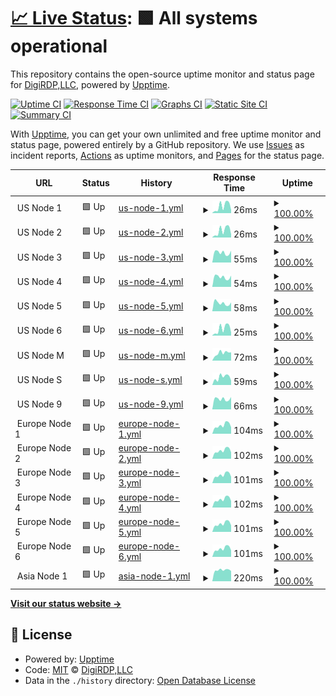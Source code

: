 # [📈 Live Status](https://status.digirdp.com): <!--live status--> **🟩 All systems operational**

This repository contains the open-source uptime monitor and status page for [DigiRDP,LLC](https://digirdp.com), powered by [Upptime](https://github.com/upptime/upptime).

[![Uptime CI](https://github.com/digirdpllc/upptime/workflows/Uptime%20CI/badge.svg)](https://github.com/digirdpllc/upptime/actions?query=workflow%3A%22Uptime+CI%22)
[![Response Time CI](https://github.com/digirdpllc/upptime/workflows/Response%20Time%20CI/badge.svg)](https://github.com/digirdpllc/upptime/actions?query=workflow%3A%22Response+Time+CI%22)
[![Graphs CI](https://github.com/digirdpllc/upptime/workflows/Graphs%20CI/badge.svg)](https://github.com/digirdpllc/upptime/actions?query=workflow%3A%22Graphs+CI%22)
[![Static Site CI](https://github.com/digirdpllc/upptime/workflows/Static%20Site%20CI/badge.svg)](https://github.com/digirdpllc/upptime/actions?query=workflow%3A%22Static+Site+CI%22)
[![Summary CI](https://github.com/digirdpllc/upptime/workflows/Summary%20CI/badge.svg)](https://github.com/digirdpllc/upptime/actions?query=workflow%3A%22Summary+CI%22)

With [Upptime](https://upptime.js.org), you can get your own unlimited and free uptime monitor and status page, powered entirely by a GitHub repository. We use [Issues](https://github.com/digirdpllc/upptime/issues) as incident reports, [Actions](https://github.com/digirdpllc/upptime/actions) as uptime monitors, and [Pages](https://status.digirdp.com) for the status page.

<!--start: status pages-->
<!-- This summary is generated by Upptime (https://github.com/upptime/upptime) -->
<!-- Do not edit this manually, your changes will be overwritten -->
<!-- prettier-ignore -->
| URL | Status | History | Response Time | Uptime |
| --- | ------ | ------- | ------------- | ------ |
| <img alt="" src="https://icons.duckduckgo.com/ip3/null.ico" height="13"> US Node 1 | 🟩 Up | [us-node-1.yml](https://github.com/digirdpllc/upptime/commits/HEAD/history/us-node-1.yml) | <details><summary><img alt="Response time graph" src="./graphs/us-node-1/response-time-week.png" height="20"> 26ms</summary><br><a href="https://status.digirdp.com/history/us-node-1"><img alt="Response time 38" src="https://img.shields.io/endpoint?url=https%3A%2F%2Fraw.githubusercontent.com%2Fdigirdpllc%2Fupptime%2FHEAD%2Fapi%2Fus-node-1%2Fresponse-time.json"></a><br><a href="https://status.digirdp.com/history/us-node-1"><img alt="24-hour response time 12" src="https://img.shields.io/endpoint?url=https%3A%2F%2Fraw.githubusercontent.com%2Fdigirdpllc%2Fupptime%2FHEAD%2Fapi%2Fus-node-1%2Fresponse-time-day.json"></a><br><a href="https://status.digirdp.com/history/us-node-1"><img alt="7-day response time 26" src="https://img.shields.io/endpoint?url=https%3A%2F%2Fraw.githubusercontent.com%2Fdigirdpllc%2Fupptime%2FHEAD%2Fapi%2Fus-node-1%2Fresponse-time-week.json"></a><br><a href="https://status.digirdp.com/history/us-node-1"><img alt="30-day response time 38" src="https://img.shields.io/endpoint?url=https%3A%2F%2Fraw.githubusercontent.com%2Fdigirdpllc%2Fupptime%2FHEAD%2Fapi%2Fus-node-1%2Fresponse-time-month.json"></a><br><a href="https://status.digirdp.com/history/us-node-1"><img alt="1-year response time 38" src="https://img.shields.io/endpoint?url=https%3A%2F%2Fraw.githubusercontent.com%2Fdigirdpllc%2Fupptime%2FHEAD%2Fapi%2Fus-node-1%2Fresponse-time-year.json"></a></details> | <details><summary><a href="https://status.digirdp.com/history/us-node-1">100.00%</a></summary><a href="https://status.digirdp.com/history/us-node-1"><img alt="All-time uptime 100.00%" src="https://img.shields.io/endpoint?url=https%3A%2F%2Fraw.githubusercontent.com%2Fdigirdpllc%2Fupptime%2FHEAD%2Fapi%2Fus-node-1%2Fuptime.json"></a><br><a href="https://status.digirdp.com/history/us-node-1"><img alt="24-hour uptime 100.00%" src="https://img.shields.io/endpoint?url=https%3A%2F%2Fraw.githubusercontent.com%2Fdigirdpllc%2Fupptime%2FHEAD%2Fapi%2Fus-node-1%2Fuptime-day.json"></a><br><a href="https://status.digirdp.com/history/us-node-1"><img alt="7-day uptime 100.00%" src="https://img.shields.io/endpoint?url=https%3A%2F%2Fraw.githubusercontent.com%2Fdigirdpllc%2Fupptime%2FHEAD%2Fapi%2Fus-node-1%2Fuptime-week.json"></a><br><a href="https://status.digirdp.com/history/us-node-1"><img alt="30-day uptime 100.00%" src="https://img.shields.io/endpoint?url=https%3A%2F%2Fraw.githubusercontent.com%2Fdigirdpllc%2Fupptime%2FHEAD%2Fapi%2Fus-node-1%2Fuptime-month.json"></a><br><a href="https://status.digirdp.com/history/us-node-1"><img alt="1-year uptime 100.00%" src="https://img.shields.io/endpoint?url=https%3A%2F%2Fraw.githubusercontent.com%2Fdigirdpllc%2Fupptime%2FHEAD%2Fapi%2Fus-node-1%2Fuptime-year.json"></a></details>
| <img alt="" src="https://icons.duckduckgo.com/ip3/null.ico" height="13"> US Node 2 | 🟩 Up | [us-node-2.yml](https://github.com/digirdpllc/upptime/commits/HEAD/history/us-node-2.yml) | <details><summary><img alt="Response time graph" src="./graphs/us-node-2/response-time-week.png" height="20"> 26ms</summary><br><a href="https://status.digirdp.com/history/us-node-2"><img alt="Response time 39" src="https://img.shields.io/endpoint?url=https%3A%2F%2Fraw.githubusercontent.com%2Fdigirdpllc%2Fupptime%2FHEAD%2Fapi%2Fus-node-2%2Fresponse-time.json"></a><br><a href="https://status.digirdp.com/history/us-node-2"><img alt="24-hour response time 12" src="https://img.shields.io/endpoint?url=https%3A%2F%2Fraw.githubusercontent.com%2Fdigirdpllc%2Fupptime%2FHEAD%2Fapi%2Fus-node-2%2Fresponse-time-day.json"></a><br><a href="https://status.digirdp.com/history/us-node-2"><img alt="7-day response time 26" src="https://img.shields.io/endpoint?url=https%3A%2F%2Fraw.githubusercontent.com%2Fdigirdpllc%2Fupptime%2FHEAD%2Fapi%2Fus-node-2%2Fresponse-time-week.json"></a><br><a href="https://status.digirdp.com/history/us-node-2"><img alt="30-day response time 38" src="https://img.shields.io/endpoint?url=https%3A%2F%2Fraw.githubusercontent.com%2Fdigirdpllc%2Fupptime%2FHEAD%2Fapi%2Fus-node-2%2Fresponse-time-month.json"></a><br><a href="https://status.digirdp.com/history/us-node-2"><img alt="1-year response time 39" src="https://img.shields.io/endpoint?url=https%3A%2F%2Fraw.githubusercontent.com%2Fdigirdpllc%2Fupptime%2FHEAD%2Fapi%2Fus-node-2%2Fresponse-time-year.json"></a></details> | <details><summary><a href="https://status.digirdp.com/history/us-node-2">100.00%</a></summary><a href="https://status.digirdp.com/history/us-node-2"><img alt="All-time uptime 99.88%" src="https://img.shields.io/endpoint?url=https%3A%2F%2Fraw.githubusercontent.com%2Fdigirdpllc%2Fupptime%2FHEAD%2Fapi%2Fus-node-2%2Fuptime.json"></a><br><a href="https://status.digirdp.com/history/us-node-2"><img alt="24-hour uptime 100.00%" src="https://img.shields.io/endpoint?url=https%3A%2F%2Fraw.githubusercontent.com%2Fdigirdpllc%2Fupptime%2FHEAD%2Fapi%2Fus-node-2%2Fuptime-day.json"></a><br><a href="https://status.digirdp.com/history/us-node-2"><img alt="7-day uptime 100.00%" src="https://img.shields.io/endpoint?url=https%3A%2F%2Fraw.githubusercontent.com%2Fdigirdpllc%2Fupptime%2FHEAD%2Fapi%2Fus-node-2%2Fuptime-week.json"></a><br><a href="https://status.digirdp.com/history/us-node-2"><img alt="30-day uptime 99.88%" src="https://img.shields.io/endpoint?url=https%3A%2F%2Fraw.githubusercontent.com%2Fdigirdpllc%2Fupptime%2FHEAD%2Fapi%2Fus-node-2%2Fuptime-month.json"></a><br><a href="https://status.digirdp.com/history/us-node-2"><img alt="1-year uptime 99.88%" src="https://img.shields.io/endpoint?url=https%3A%2F%2Fraw.githubusercontent.com%2Fdigirdpllc%2Fupptime%2FHEAD%2Fapi%2Fus-node-2%2Fuptime-year.json"></a></details>
| <img alt="" src="https://icons.duckduckgo.com/ip3/null.ico" height="13"> US Node 3 | 🟩 Up | [us-node-3.yml](https://github.com/digirdpllc/upptime/commits/HEAD/history/us-node-3.yml) | <details><summary><img alt="Response time graph" src="./graphs/us-node-3/response-time-week.png" height="20"> 55ms</summary><br><a href="https://status.digirdp.com/history/us-node-3"><img alt="Response time 45" src="https://img.shields.io/endpoint?url=https%3A%2F%2Fraw.githubusercontent.com%2Fdigirdpllc%2Fupptime%2FHEAD%2Fapi%2Fus-node-3%2Fresponse-time.json"></a><br><a href="https://status.digirdp.com/history/us-node-3"><img alt="24-hour response time 65" src="https://img.shields.io/endpoint?url=https%3A%2F%2Fraw.githubusercontent.com%2Fdigirdpllc%2Fupptime%2FHEAD%2Fapi%2Fus-node-3%2Fresponse-time-day.json"></a><br><a href="https://status.digirdp.com/history/us-node-3"><img alt="7-day response time 55" src="https://img.shields.io/endpoint?url=https%3A%2F%2Fraw.githubusercontent.com%2Fdigirdpllc%2Fupptime%2FHEAD%2Fapi%2Fus-node-3%2Fresponse-time-week.json"></a><br><a href="https://status.digirdp.com/history/us-node-3"><img alt="30-day response time 46" src="https://img.shields.io/endpoint?url=https%3A%2F%2Fraw.githubusercontent.com%2Fdigirdpllc%2Fupptime%2FHEAD%2Fapi%2Fus-node-3%2Fresponse-time-month.json"></a><br><a href="https://status.digirdp.com/history/us-node-3"><img alt="1-year response time 45" src="https://img.shields.io/endpoint?url=https%3A%2F%2Fraw.githubusercontent.com%2Fdigirdpllc%2Fupptime%2FHEAD%2Fapi%2Fus-node-3%2Fresponse-time-year.json"></a></details> | <details><summary><a href="https://status.digirdp.com/history/us-node-3">100.00%</a></summary><a href="https://status.digirdp.com/history/us-node-3"><img alt="All-time uptime 100.00%" src="https://img.shields.io/endpoint?url=https%3A%2F%2Fraw.githubusercontent.com%2Fdigirdpllc%2Fupptime%2FHEAD%2Fapi%2Fus-node-3%2Fuptime.json"></a><br><a href="https://status.digirdp.com/history/us-node-3"><img alt="24-hour uptime 100.00%" src="https://img.shields.io/endpoint?url=https%3A%2F%2Fraw.githubusercontent.com%2Fdigirdpllc%2Fupptime%2FHEAD%2Fapi%2Fus-node-3%2Fuptime-day.json"></a><br><a href="https://status.digirdp.com/history/us-node-3"><img alt="7-day uptime 100.00%" src="https://img.shields.io/endpoint?url=https%3A%2F%2Fraw.githubusercontent.com%2Fdigirdpllc%2Fupptime%2FHEAD%2Fapi%2Fus-node-3%2Fuptime-week.json"></a><br><a href="https://status.digirdp.com/history/us-node-3"><img alt="30-day uptime 100.00%" src="https://img.shields.io/endpoint?url=https%3A%2F%2Fraw.githubusercontent.com%2Fdigirdpllc%2Fupptime%2FHEAD%2Fapi%2Fus-node-3%2Fuptime-month.json"></a><br><a href="https://status.digirdp.com/history/us-node-3"><img alt="1-year uptime 100.00%" src="https://img.shields.io/endpoint?url=https%3A%2F%2Fraw.githubusercontent.com%2Fdigirdpllc%2Fupptime%2FHEAD%2Fapi%2Fus-node-3%2Fuptime-year.json"></a></details>
| <img alt="" src="https://icons.duckduckgo.com/ip3/null.ico" height="13"> US Node 4 | 🟩 Up | [us-node-4.yml](https://github.com/digirdpllc/upptime/commits/HEAD/history/us-node-4.yml) | <details><summary><img alt="Response time graph" src="./graphs/us-node-4/response-time-week.png" height="20"> 54ms</summary><br><a href="https://status.digirdp.com/history/us-node-4"><img alt="Response time 43" src="https://img.shields.io/endpoint?url=https%3A%2F%2Fraw.githubusercontent.com%2Fdigirdpllc%2Fupptime%2FHEAD%2Fapi%2Fus-node-4%2Fresponse-time.json"></a><br><a href="https://status.digirdp.com/history/us-node-4"><img alt="24-hour response time 62" src="https://img.shields.io/endpoint?url=https%3A%2F%2Fraw.githubusercontent.com%2Fdigirdpllc%2Fupptime%2FHEAD%2Fapi%2Fus-node-4%2Fresponse-time-day.json"></a><br><a href="https://status.digirdp.com/history/us-node-4"><img alt="7-day response time 54" src="https://img.shields.io/endpoint?url=https%3A%2F%2Fraw.githubusercontent.com%2Fdigirdpllc%2Fupptime%2FHEAD%2Fapi%2Fus-node-4%2Fresponse-time-week.json"></a><br><a href="https://status.digirdp.com/history/us-node-4"><img alt="30-day response time 43" src="https://img.shields.io/endpoint?url=https%3A%2F%2Fraw.githubusercontent.com%2Fdigirdpllc%2Fupptime%2FHEAD%2Fapi%2Fus-node-4%2Fresponse-time-month.json"></a><br><a href="https://status.digirdp.com/history/us-node-4"><img alt="1-year response time 43" src="https://img.shields.io/endpoint?url=https%3A%2F%2Fraw.githubusercontent.com%2Fdigirdpllc%2Fupptime%2FHEAD%2Fapi%2Fus-node-4%2Fresponse-time-year.json"></a></details> | <details><summary><a href="https://status.digirdp.com/history/us-node-4">100.00%</a></summary><a href="https://status.digirdp.com/history/us-node-4"><img alt="All-time uptime 100.00%" src="https://img.shields.io/endpoint?url=https%3A%2F%2Fraw.githubusercontent.com%2Fdigirdpllc%2Fupptime%2FHEAD%2Fapi%2Fus-node-4%2Fuptime.json"></a><br><a href="https://status.digirdp.com/history/us-node-4"><img alt="24-hour uptime 100.00%" src="https://img.shields.io/endpoint?url=https%3A%2F%2Fraw.githubusercontent.com%2Fdigirdpllc%2Fupptime%2FHEAD%2Fapi%2Fus-node-4%2Fuptime-day.json"></a><br><a href="https://status.digirdp.com/history/us-node-4"><img alt="7-day uptime 100.00%" src="https://img.shields.io/endpoint?url=https%3A%2F%2Fraw.githubusercontent.com%2Fdigirdpllc%2Fupptime%2FHEAD%2Fapi%2Fus-node-4%2Fuptime-week.json"></a><br><a href="https://status.digirdp.com/history/us-node-4"><img alt="30-day uptime 100.00%" src="https://img.shields.io/endpoint?url=https%3A%2F%2Fraw.githubusercontent.com%2Fdigirdpllc%2Fupptime%2FHEAD%2Fapi%2Fus-node-4%2Fuptime-month.json"></a><br><a href="https://status.digirdp.com/history/us-node-4"><img alt="1-year uptime 100.00%" src="https://img.shields.io/endpoint?url=https%3A%2F%2Fraw.githubusercontent.com%2Fdigirdpllc%2Fupptime%2FHEAD%2Fapi%2Fus-node-4%2Fuptime-year.json"></a></details>
| <img alt="" src="https://icons.duckduckgo.com/ip3/null.ico" height="13"> US Node 5 | 🟩 Up | [us-node-5.yml](https://github.com/digirdpllc/upptime/commits/HEAD/history/us-node-5.yml) | <details><summary><img alt="Response time graph" src="./graphs/us-node-5/response-time-week.png" height="20"> 58ms</summary><br><a href="https://status.digirdp.com/history/us-node-5"><img alt="Response time 46" src="https://img.shields.io/endpoint?url=https%3A%2F%2Fraw.githubusercontent.com%2Fdigirdpllc%2Fupptime%2FHEAD%2Fapi%2Fus-node-5%2Fresponse-time.json"></a><br><a href="https://status.digirdp.com/history/us-node-5"><img alt="24-hour response time 62" src="https://img.shields.io/endpoint?url=https%3A%2F%2Fraw.githubusercontent.com%2Fdigirdpllc%2Fupptime%2FHEAD%2Fapi%2Fus-node-5%2Fresponse-time-day.json"></a><br><a href="https://status.digirdp.com/history/us-node-5"><img alt="7-day response time 58" src="https://img.shields.io/endpoint?url=https%3A%2F%2Fraw.githubusercontent.com%2Fdigirdpllc%2Fupptime%2FHEAD%2Fapi%2Fus-node-5%2Fresponse-time-week.json"></a><br><a href="https://status.digirdp.com/history/us-node-5"><img alt="30-day response time 47" src="https://img.shields.io/endpoint?url=https%3A%2F%2Fraw.githubusercontent.com%2Fdigirdpllc%2Fupptime%2FHEAD%2Fapi%2Fus-node-5%2Fresponse-time-month.json"></a><br><a href="https://status.digirdp.com/history/us-node-5"><img alt="1-year response time 46" src="https://img.shields.io/endpoint?url=https%3A%2F%2Fraw.githubusercontent.com%2Fdigirdpllc%2Fupptime%2FHEAD%2Fapi%2Fus-node-5%2Fresponse-time-year.json"></a></details> | <details><summary><a href="https://status.digirdp.com/history/us-node-5">100.00%</a></summary><a href="https://status.digirdp.com/history/us-node-5"><img alt="All-time uptime 99.53%" src="https://img.shields.io/endpoint?url=https%3A%2F%2Fraw.githubusercontent.com%2Fdigirdpllc%2Fupptime%2FHEAD%2Fapi%2Fus-node-5%2Fuptime.json"></a><br><a href="https://status.digirdp.com/history/us-node-5"><img alt="24-hour uptime 100.00%" src="https://img.shields.io/endpoint?url=https%3A%2F%2Fraw.githubusercontent.com%2Fdigirdpllc%2Fupptime%2FHEAD%2Fapi%2Fus-node-5%2Fuptime-day.json"></a><br><a href="https://status.digirdp.com/history/us-node-5"><img alt="7-day uptime 100.00%" src="https://img.shields.io/endpoint?url=https%3A%2F%2Fraw.githubusercontent.com%2Fdigirdpllc%2Fupptime%2FHEAD%2Fapi%2Fus-node-5%2Fuptime-week.json"></a><br><a href="https://status.digirdp.com/history/us-node-5"><img alt="30-day uptime 99.52%" src="https://img.shields.io/endpoint?url=https%3A%2F%2Fraw.githubusercontent.com%2Fdigirdpllc%2Fupptime%2FHEAD%2Fapi%2Fus-node-5%2Fuptime-month.json"></a><br><a href="https://status.digirdp.com/history/us-node-5"><img alt="1-year uptime 99.53%" src="https://img.shields.io/endpoint?url=https%3A%2F%2Fraw.githubusercontent.com%2Fdigirdpllc%2Fupptime%2FHEAD%2Fapi%2Fus-node-5%2Fuptime-year.json"></a></details>
| <img alt="" src="https://icons.duckduckgo.com/ip3/null.ico" height="13"> US Node 6 | 🟩 Up | [us-node-6.yml](https://github.com/digirdpllc/upptime/commits/HEAD/history/us-node-6.yml) | <details><summary><img alt="Response time graph" src="./graphs/us-node-6/response-time-week.png" height="20"> 25ms</summary><br><a href="https://status.digirdp.com/history/us-node-6"><img alt="Response time 67" src="https://img.shields.io/endpoint?url=https%3A%2F%2Fraw.githubusercontent.com%2Fdigirdpllc%2Fupptime%2FHEAD%2Fapi%2Fus-node-6%2Fresponse-time.json"></a><br><a href="https://status.digirdp.com/history/us-node-6"><img alt="24-hour response time 12" src="https://img.shields.io/endpoint?url=https%3A%2F%2Fraw.githubusercontent.com%2Fdigirdpllc%2Fupptime%2FHEAD%2Fapi%2Fus-node-6%2Fresponse-time-day.json"></a><br><a href="https://status.digirdp.com/history/us-node-6"><img alt="7-day response time 25" src="https://img.shields.io/endpoint?url=https%3A%2F%2Fraw.githubusercontent.com%2Fdigirdpllc%2Fupptime%2FHEAD%2Fapi%2Fus-node-6%2Fresponse-time-week.json"></a><br><a href="https://status.digirdp.com/history/us-node-6"><img alt="30-day response time 71" src="https://img.shields.io/endpoint?url=https%3A%2F%2Fraw.githubusercontent.com%2Fdigirdpllc%2Fupptime%2FHEAD%2Fapi%2Fus-node-6%2Fresponse-time-month.json"></a><br><a href="https://status.digirdp.com/history/us-node-6"><img alt="1-year response time 67" src="https://img.shields.io/endpoint?url=https%3A%2F%2Fraw.githubusercontent.com%2Fdigirdpllc%2Fupptime%2FHEAD%2Fapi%2Fus-node-6%2Fresponse-time-year.json"></a></details> | <details><summary><a href="https://status.digirdp.com/history/us-node-6">100.00%</a></summary><a href="https://status.digirdp.com/history/us-node-6"><img alt="All-time uptime 100.00%" src="https://img.shields.io/endpoint?url=https%3A%2F%2Fraw.githubusercontent.com%2Fdigirdpllc%2Fupptime%2FHEAD%2Fapi%2Fus-node-6%2Fuptime.json"></a><br><a href="https://status.digirdp.com/history/us-node-6"><img alt="24-hour uptime 100.00%" src="https://img.shields.io/endpoint?url=https%3A%2F%2Fraw.githubusercontent.com%2Fdigirdpllc%2Fupptime%2FHEAD%2Fapi%2Fus-node-6%2Fuptime-day.json"></a><br><a href="https://status.digirdp.com/history/us-node-6"><img alt="7-day uptime 100.00%" src="https://img.shields.io/endpoint?url=https%3A%2F%2Fraw.githubusercontent.com%2Fdigirdpllc%2Fupptime%2FHEAD%2Fapi%2Fus-node-6%2Fuptime-week.json"></a><br><a href="https://status.digirdp.com/history/us-node-6"><img alt="30-day uptime 100.00%" src="https://img.shields.io/endpoint?url=https%3A%2F%2Fraw.githubusercontent.com%2Fdigirdpllc%2Fupptime%2FHEAD%2Fapi%2Fus-node-6%2Fuptime-month.json"></a><br><a href="https://status.digirdp.com/history/us-node-6"><img alt="1-year uptime 100.00%" src="https://img.shields.io/endpoint?url=https%3A%2F%2Fraw.githubusercontent.com%2Fdigirdpllc%2Fupptime%2FHEAD%2Fapi%2Fus-node-6%2Fuptime-year.json"></a></details>
| <img alt="" src="https://icons.duckduckgo.com/ip3/null.ico" height="13"> US Node M | 🟩 Up | [us-node-m.yml](https://github.com/digirdpllc/upptime/commits/HEAD/history/us-node-m.yml) | <details><summary><img alt="Response time graph" src="./graphs/us-node-m/response-time-week.png" height="20"> 72ms</summary><br><a href="https://status.digirdp.com/history/us-node-m"><img alt="Response time 67" src="https://img.shields.io/endpoint?url=https%3A%2F%2Fraw.githubusercontent.com%2Fdigirdpllc%2Fupptime%2FHEAD%2Fapi%2Fus-node-m%2Fresponse-time.json"></a><br><a href="https://status.digirdp.com/history/us-node-m"><img alt="24-hour response time 78" src="https://img.shields.io/endpoint?url=https%3A%2F%2Fraw.githubusercontent.com%2Fdigirdpllc%2Fupptime%2FHEAD%2Fapi%2Fus-node-m%2Fresponse-time-day.json"></a><br><a href="https://status.digirdp.com/history/us-node-m"><img alt="7-day response time 72" src="https://img.shields.io/endpoint?url=https%3A%2F%2Fraw.githubusercontent.com%2Fdigirdpllc%2Fupptime%2FHEAD%2Fapi%2Fus-node-m%2Fresponse-time-week.json"></a><br><a href="https://status.digirdp.com/history/us-node-m"><img alt="30-day response time 67" src="https://img.shields.io/endpoint?url=https%3A%2F%2Fraw.githubusercontent.com%2Fdigirdpllc%2Fupptime%2FHEAD%2Fapi%2Fus-node-m%2Fresponse-time-month.json"></a><br><a href="https://status.digirdp.com/history/us-node-m"><img alt="1-year response time 67" src="https://img.shields.io/endpoint?url=https%3A%2F%2Fraw.githubusercontent.com%2Fdigirdpllc%2Fupptime%2FHEAD%2Fapi%2Fus-node-m%2Fresponse-time-year.json"></a></details> | <details><summary><a href="https://status.digirdp.com/history/us-node-m">100.00%</a></summary><a href="https://status.digirdp.com/history/us-node-m"><img alt="All-time uptime 100.00%" src="https://img.shields.io/endpoint?url=https%3A%2F%2Fraw.githubusercontent.com%2Fdigirdpllc%2Fupptime%2FHEAD%2Fapi%2Fus-node-m%2Fuptime.json"></a><br><a href="https://status.digirdp.com/history/us-node-m"><img alt="24-hour uptime 100.00%" src="https://img.shields.io/endpoint?url=https%3A%2F%2Fraw.githubusercontent.com%2Fdigirdpllc%2Fupptime%2FHEAD%2Fapi%2Fus-node-m%2Fuptime-day.json"></a><br><a href="https://status.digirdp.com/history/us-node-m"><img alt="7-day uptime 100.00%" src="https://img.shields.io/endpoint?url=https%3A%2F%2Fraw.githubusercontent.com%2Fdigirdpllc%2Fupptime%2FHEAD%2Fapi%2Fus-node-m%2Fuptime-week.json"></a><br><a href="https://status.digirdp.com/history/us-node-m"><img alt="30-day uptime 100.00%" src="https://img.shields.io/endpoint?url=https%3A%2F%2Fraw.githubusercontent.com%2Fdigirdpllc%2Fupptime%2FHEAD%2Fapi%2Fus-node-m%2Fuptime-month.json"></a><br><a href="https://status.digirdp.com/history/us-node-m"><img alt="1-year uptime 100.00%" src="https://img.shields.io/endpoint?url=https%3A%2F%2Fraw.githubusercontent.com%2Fdigirdpllc%2Fupptime%2FHEAD%2Fapi%2Fus-node-m%2Fuptime-year.json"></a></details>
| <img alt="" src="https://icons.duckduckgo.com/ip3/null.ico" height="13"> US Node S | 🟩 Up | [us-node-s.yml](https://github.com/digirdpllc/upptime/commits/HEAD/history/us-node-s.yml) | <details><summary><img alt="Response time graph" src="./graphs/us-node-s/response-time-week.png" height="20"> 59ms</summary><br><a href="https://status.digirdp.com/history/us-node-s"><img alt="Response time 61" src="https://img.shields.io/endpoint?url=https%3A%2F%2Fraw.githubusercontent.com%2Fdigirdpllc%2Fupptime%2FHEAD%2Fapi%2Fus-node-s%2Fresponse-time.json"></a><br><a href="https://status.digirdp.com/history/us-node-s"><img alt="24-hour response time 34" src="https://img.shields.io/endpoint?url=https%3A%2F%2Fraw.githubusercontent.com%2Fdigirdpllc%2Fupptime%2FHEAD%2Fapi%2Fus-node-s%2Fresponse-time-day.json"></a><br><a href="https://status.digirdp.com/history/us-node-s"><img alt="7-day response time 59" src="https://img.shields.io/endpoint?url=https%3A%2F%2Fraw.githubusercontent.com%2Fdigirdpllc%2Fupptime%2FHEAD%2Fapi%2Fus-node-s%2Fresponse-time-week.json"></a><br><a href="https://status.digirdp.com/history/us-node-s"><img alt="30-day response time 61" src="https://img.shields.io/endpoint?url=https%3A%2F%2Fraw.githubusercontent.com%2Fdigirdpllc%2Fupptime%2FHEAD%2Fapi%2Fus-node-s%2Fresponse-time-month.json"></a><br><a href="https://status.digirdp.com/history/us-node-s"><img alt="1-year response time 61" src="https://img.shields.io/endpoint?url=https%3A%2F%2Fraw.githubusercontent.com%2Fdigirdpllc%2Fupptime%2FHEAD%2Fapi%2Fus-node-s%2Fresponse-time-year.json"></a></details> | <details><summary><a href="https://status.digirdp.com/history/us-node-s">100.00%</a></summary><a href="https://status.digirdp.com/history/us-node-s"><img alt="All-time uptime 100.00%" src="https://img.shields.io/endpoint?url=https%3A%2F%2Fraw.githubusercontent.com%2Fdigirdpllc%2Fupptime%2FHEAD%2Fapi%2Fus-node-s%2Fuptime.json"></a><br><a href="https://status.digirdp.com/history/us-node-s"><img alt="24-hour uptime 100.00%" src="https://img.shields.io/endpoint?url=https%3A%2F%2Fraw.githubusercontent.com%2Fdigirdpllc%2Fupptime%2FHEAD%2Fapi%2Fus-node-s%2Fuptime-day.json"></a><br><a href="https://status.digirdp.com/history/us-node-s"><img alt="7-day uptime 100.00%" src="https://img.shields.io/endpoint?url=https%3A%2F%2Fraw.githubusercontent.com%2Fdigirdpllc%2Fupptime%2FHEAD%2Fapi%2Fus-node-s%2Fuptime-week.json"></a><br><a href="https://status.digirdp.com/history/us-node-s"><img alt="30-day uptime 100.00%" src="https://img.shields.io/endpoint?url=https%3A%2F%2Fraw.githubusercontent.com%2Fdigirdpllc%2Fupptime%2FHEAD%2Fapi%2Fus-node-s%2Fuptime-month.json"></a><br><a href="https://status.digirdp.com/history/us-node-s"><img alt="1-year uptime 100.00%" src="https://img.shields.io/endpoint?url=https%3A%2F%2Fraw.githubusercontent.com%2Fdigirdpllc%2Fupptime%2FHEAD%2Fapi%2Fus-node-s%2Fuptime-year.json"></a></details>
| <img alt="" src="https://icons.duckduckgo.com/ip3/null.ico" height="13"> US Node 9 | 🟩 Up | [us-node-9.yml](https://github.com/digirdpllc/upptime/commits/HEAD/history/us-node-9.yml) | <details><summary><img alt="Response time graph" src="./graphs/us-node-9/response-time-week.png" height="20"> 66ms</summary><br><a href="https://status.digirdp.com/history/us-node-9"><img alt="Response time 43" src="https://img.shields.io/endpoint?url=https%3A%2F%2Fraw.githubusercontent.com%2Fdigirdpllc%2Fupptime%2FHEAD%2Fapi%2Fus-node-9%2Fresponse-time.json"></a><br><a href="https://status.digirdp.com/history/us-node-9"><img alt="24-hour response time 78" src="https://img.shields.io/endpoint?url=https%3A%2F%2Fraw.githubusercontent.com%2Fdigirdpllc%2Fupptime%2FHEAD%2Fapi%2Fus-node-9%2Fresponse-time-day.json"></a><br><a href="https://status.digirdp.com/history/us-node-9"><img alt="7-day response time 66" src="https://img.shields.io/endpoint?url=https%3A%2F%2Fraw.githubusercontent.com%2Fdigirdpllc%2Fupptime%2FHEAD%2Fapi%2Fus-node-9%2Fresponse-time-week.json"></a><br><a href="https://status.digirdp.com/history/us-node-9"><img alt="30-day response time 45" src="https://img.shields.io/endpoint?url=https%3A%2F%2Fraw.githubusercontent.com%2Fdigirdpllc%2Fupptime%2FHEAD%2Fapi%2Fus-node-9%2Fresponse-time-month.json"></a><br><a href="https://status.digirdp.com/history/us-node-9"><img alt="1-year response time 43" src="https://img.shields.io/endpoint?url=https%3A%2F%2Fraw.githubusercontent.com%2Fdigirdpllc%2Fupptime%2FHEAD%2Fapi%2Fus-node-9%2Fresponse-time-year.json"></a></details> | <details><summary><a href="https://status.digirdp.com/history/us-node-9">100.00%</a></summary><a href="https://status.digirdp.com/history/us-node-9"><img alt="All-time uptime 98.84%" src="https://img.shields.io/endpoint?url=https%3A%2F%2Fraw.githubusercontent.com%2Fdigirdpllc%2Fupptime%2FHEAD%2Fapi%2Fus-node-9%2Fuptime.json"></a><br><a href="https://status.digirdp.com/history/us-node-9"><img alt="24-hour uptime 100.00%" src="https://img.shields.io/endpoint?url=https%3A%2F%2Fraw.githubusercontent.com%2Fdigirdpllc%2Fupptime%2FHEAD%2Fapi%2Fus-node-9%2Fuptime-day.json"></a><br><a href="https://status.digirdp.com/history/us-node-9"><img alt="7-day uptime 100.00%" src="https://img.shields.io/endpoint?url=https%3A%2F%2Fraw.githubusercontent.com%2Fdigirdpllc%2Fupptime%2FHEAD%2Fapi%2Fus-node-9%2Fuptime-week.json"></a><br><a href="https://status.digirdp.com/history/us-node-9"><img alt="30-day uptime 98.84%" src="https://img.shields.io/endpoint?url=https%3A%2F%2Fraw.githubusercontent.com%2Fdigirdpllc%2Fupptime%2FHEAD%2Fapi%2Fus-node-9%2Fuptime-month.json"></a><br><a href="https://status.digirdp.com/history/us-node-9"><img alt="1-year uptime 98.84%" src="https://img.shields.io/endpoint?url=https%3A%2F%2Fraw.githubusercontent.com%2Fdigirdpllc%2Fupptime%2FHEAD%2Fapi%2Fus-node-9%2Fuptime-year.json"></a></details>
| <img alt="" src="https://icons.duckduckgo.com/ip3/null.ico" height="13"> Europe Node 1 | 🟩 Up | [europe-node-1.yml](https://github.com/digirdpllc/upptime/commits/HEAD/history/europe-node-1.yml) | <details><summary><img alt="Response time graph" src="./graphs/europe-node-1/response-time-week.png" height="20"> 104ms</summary><br><a href="https://status.digirdp.com/history/europe-node-1"><img alt="Response time 116" src="https://img.shields.io/endpoint?url=https%3A%2F%2Fraw.githubusercontent.com%2Fdigirdpllc%2Fupptime%2FHEAD%2Fapi%2Feurope-node-1%2Fresponse-time.json"></a><br><a href="https://status.digirdp.com/history/europe-node-1"><img alt="24-hour response time 81" src="https://img.shields.io/endpoint?url=https%3A%2F%2Fraw.githubusercontent.com%2Fdigirdpllc%2Fupptime%2FHEAD%2Fapi%2Feurope-node-1%2Fresponse-time-day.json"></a><br><a href="https://status.digirdp.com/history/europe-node-1"><img alt="7-day response time 104" src="https://img.shields.io/endpoint?url=https%3A%2F%2Fraw.githubusercontent.com%2Fdigirdpllc%2Fupptime%2FHEAD%2Fapi%2Feurope-node-1%2Fresponse-time-week.json"></a><br><a href="https://status.digirdp.com/history/europe-node-1"><img alt="30-day response time 117" src="https://img.shields.io/endpoint?url=https%3A%2F%2Fraw.githubusercontent.com%2Fdigirdpllc%2Fupptime%2FHEAD%2Fapi%2Feurope-node-1%2Fresponse-time-month.json"></a><br><a href="https://status.digirdp.com/history/europe-node-1"><img alt="1-year response time 116" src="https://img.shields.io/endpoint?url=https%3A%2F%2Fraw.githubusercontent.com%2Fdigirdpllc%2Fupptime%2FHEAD%2Fapi%2Feurope-node-1%2Fresponse-time-year.json"></a></details> | <details><summary><a href="https://status.digirdp.com/history/europe-node-1">100.00%</a></summary><a href="https://status.digirdp.com/history/europe-node-1"><img alt="All-time uptime 99.94%" src="https://img.shields.io/endpoint?url=https%3A%2F%2Fraw.githubusercontent.com%2Fdigirdpllc%2Fupptime%2FHEAD%2Fapi%2Feurope-node-1%2Fuptime.json"></a><br><a href="https://status.digirdp.com/history/europe-node-1"><img alt="24-hour uptime 100.00%" src="https://img.shields.io/endpoint?url=https%3A%2F%2Fraw.githubusercontent.com%2Fdigirdpllc%2Fupptime%2FHEAD%2Fapi%2Feurope-node-1%2Fuptime-day.json"></a><br><a href="https://status.digirdp.com/history/europe-node-1"><img alt="7-day uptime 100.00%" src="https://img.shields.io/endpoint?url=https%3A%2F%2Fraw.githubusercontent.com%2Fdigirdpllc%2Fupptime%2FHEAD%2Fapi%2Feurope-node-1%2Fuptime-week.json"></a><br><a href="https://status.digirdp.com/history/europe-node-1"><img alt="30-day uptime 99.94%" src="https://img.shields.io/endpoint?url=https%3A%2F%2Fraw.githubusercontent.com%2Fdigirdpllc%2Fupptime%2FHEAD%2Fapi%2Feurope-node-1%2Fuptime-month.json"></a><br><a href="https://status.digirdp.com/history/europe-node-1"><img alt="1-year uptime 99.94%" src="https://img.shields.io/endpoint?url=https%3A%2F%2Fraw.githubusercontent.com%2Fdigirdpllc%2Fupptime%2FHEAD%2Fapi%2Feurope-node-1%2Fuptime-year.json"></a></details>
| <img alt="" src="https://icons.duckduckgo.com/ip3/null.ico" height="13"> Europe Node 2 | 🟩 Up | [europe-node-2.yml](https://github.com/digirdpllc/upptime/commits/HEAD/history/europe-node-2.yml) | <details><summary><img alt="Response time graph" src="./graphs/europe-node-2/response-time-week.png" height="20"> 102ms</summary><br><a href="https://status.digirdp.com/history/europe-node-2"><img alt="Response time 111" src="https://img.shields.io/endpoint?url=https%3A%2F%2Fraw.githubusercontent.com%2Fdigirdpllc%2Fupptime%2FHEAD%2Fapi%2Feurope-node-2%2Fresponse-time.json"></a><br><a href="https://status.digirdp.com/history/europe-node-2"><img alt="24-hour response time 80" src="https://img.shields.io/endpoint?url=https%3A%2F%2Fraw.githubusercontent.com%2Fdigirdpllc%2Fupptime%2FHEAD%2Fapi%2Feurope-node-2%2Fresponse-time-day.json"></a><br><a href="https://status.digirdp.com/history/europe-node-2"><img alt="7-day response time 102" src="https://img.shields.io/endpoint?url=https%3A%2F%2Fraw.githubusercontent.com%2Fdigirdpllc%2Fupptime%2FHEAD%2Fapi%2Feurope-node-2%2Fresponse-time-week.json"></a><br><a href="https://status.digirdp.com/history/europe-node-2"><img alt="30-day response time 111" src="https://img.shields.io/endpoint?url=https%3A%2F%2Fraw.githubusercontent.com%2Fdigirdpllc%2Fupptime%2FHEAD%2Fapi%2Feurope-node-2%2Fresponse-time-month.json"></a><br><a href="https://status.digirdp.com/history/europe-node-2"><img alt="1-year response time 111" src="https://img.shields.io/endpoint?url=https%3A%2F%2Fraw.githubusercontent.com%2Fdigirdpllc%2Fupptime%2FHEAD%2Fapi%2Feurope-node-2%2Fresponse-time-year.json"></a></details> | <details><summary><a href="https://status.digirdp.com/history/europe-node-2">100.00%</a></summary><a href="https://status.digirdp.com/history/europe-node-2"><img alt="All-time uptime 100.00%" src="https://img.shields.io/endpoint?url=https%3A%2F%2Fraw.githubusercontent.com%2Fdigirdpllc%2Fupptime%2FHEAD%2Fapi%2Feurope-node-2%2Fuptime.json"></a><br><a href="https://status.digirdp.com/history/europe-node-2"><img alt="24-hour uptime 100.00%" src="https://img.shields.io/endpoint?url=https%3A%2F%2Fraw.githubusercontent.com%2Fdigirdpllc%2Fupptime%2FHEAD%2Fapi%2Feurope-node-2%2Fuptime-day.json"></a><br><a href="https://status.digirdp.com/history/europe-node-2"><img alt="7-day uptime 100.00%" src="https://img.shields.io/endpoint?url=https%3A%2F%2Fraw.githubusercontent.com%2Fdigirdpllc%2Fupptime%2FHEAD%2Fapi%2Feurope-node-2%2Fuptime-week.json"></a><br><a href="https://status.digirdp.com/history/europe-node-2"><img alt="30-day uptime 100.00%" src="https://img.shields.io/endpoint?url=https%3A%2F%2Fraw.githubusercontent.com%2Fdigirdpllc%2Fupptime%2FHEAD%2Fapi%2Feurope-node-2%2Fuptime-month.json"></a><br><a href="https://status.digirdp.com/history/europe-node-2"><img alt="1-year uptime 100.00%" src="https://img.shields.io/endpoint?url=https%3A%2F%2Fraw.githubusercontent.com%2Fdigirdpllc%2Fupptime%2FHEAD%2Fapi%2Feurope-node-2%2Fuptime-year.json"></a></details>
| <img alt="" src="https://icons.duckduckgo.com/ip3/null.ico" height="13"> Europe Node 3 | 🟩 Up | [europe-node-3.yml](https://github.com/digirdpllc/upptime/commits/HEAD/history/europe-node-3.yml) | <details><summary><img alt="Response time graph" src="./graphs/europe-node-3/response-time-week.png" height="20"> 101ms</summary><br><a href="https://status.digirdp.com/history/europe-node-3"><img alt="Response time 111" src="https://img.shields.io/endpoint?url=https%3A%2F%2Fraw.githubusercontent.com%2Fdigirdpllc%2Fupptime%2FHEAD%2Fapi%2Feurope-node-3%2Fresponse-time.json"></a><br><a href="https://status.digirdp.com/history/europe-node-3"><img alt="24-hour response time 80" src="https://img.shields.io/endpoint?url=https%3A%2F%2Fraw.githubusercontent.com%2Fdigirdpllc%2Fupptime%2FHEAD%2Fapi%2Feurope-node-3%2Fresponse-time-day.json"></a><br><a href="https://status.digirdp.com/history/europe-node-3"><img alt="7-day response time 101" src="https://img.shields.io/endpoint?url=https%3A%2F%2Fraw.githubusercontent.com%2Fdigirdpllc%2Fupptime%2FHEAD%2Fapi%2Feurope-node-3%2Fresponse-time-week.json"></a><br><a href="https://status.digirdp.com/history/europe-node-3"><img alt="30-day response time 111" src="https://img.shields.io/endpoint?url=https%3A%2F%2Fraw.githubusercontent.com%2Fdigirdpllc%2Fupptime%2FHEAD%2Fapi%2Feurope-node-3%2Fresponse-time-month.json"></a><br><a href="https://status.digirdp.com/history/europe-node-3"><img alt="1-year response time 111" src="https://img.shields.io/endpoint?url=https%3A%2F%2Fraw.githubusercontent.com%2Fdigirdpllc%2Fupptime%2FHEAD%2Fapi%2Feurope-node-3%2Fresponse-time-year.json"></a></details> | <details><summary><a href="https://status.digirdp.com/history/europe-node-3">100.00%</a></summary><a href="https://status.digirdp.com/history/europe-node-3"><img alt="All-time uptime 100.00%" src="https://img.shields.io/endpoint?url=https%3A%2F%2Fraw.githubusercontent.com%2Fdigirdpllc%2Fupptime%2FHEAD%2Fapi%2Feurope-node-3%2Fuptime.json"></a><br><a href="https://status.digirdp.com/history/europe-node-3"><img alt="24-hour uptime 100.00%" src="https://img.shields.io/endpoint?url=https%3A%2F%2Fraw.githubusercontent.com%2Fdigirdpllc%2Fupptime%2FHEAD%2Fapi%2Feurope-node-3%2Fuptime-day.json"></a><br><a href="https://status.digirdp.com/history/europe-node-3"><img alt="7-day uptime 100.00%" src="https://img.shields.io/endpoint?url=https%3A%2F%2Fraw.githubusercontent.com%2Fdigirdpllc%2Fupptime%2FHEAD%2Fapi%2Feurope-node-3%2Fuptime-week.json"></a><br><a href="https://status.digirdp.com/history/europe-node-3"><img alt="30-day uptime 100.00%" src="https://img.shields.io/endpoint?url=https%3A%2F%2Fraw.githubusercontent.com%2Fdigirdpllc%2Fupptime%2FHEAD%2Fapi%2Feurope-node-3%2Fuptime-month.json"></a><br><a href="https://status.digirdp.com/history/europe-node-3"><img alt="1-year uptime 100.00%" src="https://img.shields.io/endpoint?url=https%3A%2F%2Fraw.githubusercontent.com%2Fdigirdpllc%2Fupptime%2FHEAD%2Fapi%2Feurope-node-3%2Fuptime-year.json"></a></details>
| <img alt="" src="https://icons.duckduckgo.com/ip3/null.ico" height="13"> Europe Node 4 | 🟩 Up | [europe-node-4.yml](https://github.com/digirdpllc/upptime/commits/HEAD/history/europe-node-4.yml) | <details><summary><img alt="Response time graph" src="./graphs/europe-node-4/response-time-week.png" height="20"> 102ms</summary><br><a href="https://status.digirdp.com/history/europe-node-4"><img alt="Response time 112" src="https://img.shields.io/endpoint?url=https%3A%2F%2Fraw.githubusercontent.com%2Fdigirdpllc%2Fupptime%2FHEAD%2Fapi%2Feurope-node-4%2Fresponse-time.json"></a><br><a href="https://status.digirdp.com/history/europe-node-4"><img alt="24-hour response time 81" src="https://img.shields.io/endpoint?url=https%3A%2F%2Fraw.githubusercontent.com%2Fdigirdpllc%2Fupptime%2FHEAD%2Fapi%2Feurope-node-4%2Fresponse-time-day.json"></a><br><a href="https://status.digirdp.com/history/europe-node-4"><img alt="7-day response time 102" src="https://img.shields.io/endpoint?url=https%3A%2F%2Fraw.githubusercontent.com%2Fdigirdpllc%2Fupptime%2FHEAD%2Fapi%2Feurope-node-4%2Fresponse-time-week.json"></a><br><a href="https://status.digirdp.com/history/europe-node-4"><img alt="30-day response time 112" src="https://img.shields.io/endpoint?url=https%3A%2F%2Fraw.githubusercontent.com%2Fdigirdpllc%2Fupptime%2FHEAD%2Fapi%2Feurope-node-4%2Fresponse-time-month.json"></a><br><a href="https://status.digirdp.com/history/europe-node-4"><img alt="1-year response time 112" src="https://img.shields.io/endpoint?url=https%3A%2F%2Fraw.githubusercontent.com%2Fdigirdpllc%2Fupptime%2FHEAD%2Fapi%2Feurope-node-4%2Fresponse-time-year.json"></a></details> | <details><summary><a href="https://status.digirdp.com/history/europe-node-4">100.00%</a></summary><a href="https://status.digirdp.com/history/europe-node-4"><img alt="All-time uptime 100.00%" src="https://img.shields.io/endpoint?url=https%3A%2F%2Fraw.githubusercontent.com%2Fdigirdpllc%2Fupptime%2FHEAD%2Fapi%2Feurope-node-4%2Fuptime.json"></a><br><a href="https://status.digirdp.com/history/europe-node-4"><img alt="24-hour uptime 100.00%" src="https://img.shields.io/endpoint?url=https%3A%2F%2Fraw.githubusercontent.com%2Fdigirdpllc%2Fupptime%2FHEAD%2Fapi%2Feurope-node-4%2Fuptime-day.json"></a><br><a href="https://status.digirdp.com/history/europe-node-4"><img alt="7-day uptime 100.00%" src="https://img.shields.io/endpoint?url=https%3A%2F%2Fraw.githubusercontent.com%2Fdigirdpllc%2Fupptime%2FHEAD%2Fapi%2Feurope-node-4%2Fuptime-week.json"></a><br><a href="https://status.digirdp.com/history/europe-node-4"><img alt="30-day uptime 100.00%" src="https://img.shields.io/endpoint?url=https%3A%2F%2Fraw.githubusercontent.com%2Fdigirdpllc%2Fupptime%2FHEAD%2Fapi%2Feurope-node-4%2Fuptime-month.json"></a><br><a href="https://status.digirdp.com/history/europe-node-4"><img alt="1-year uptime 100.00%" src="https://img.shields.io/endpoint?url=https%3A%2F%2Fraw.githubusercontent.com%2Fdigirdpllc%2Fupptime%2FHEAD%2Fapi%2Feurope-node-4%2Fuptime-year.json"></a></details>
| <img alt="" src="https://icons.duckduckgo.com/ip3/null.ico" height="13"> Europe Node 5 | 🟩 Up | [europe-node-5.yml](https://github.com/digirdpllc/upptime/commits/HEAD/history/europe-node-5.yml) | <details><summary><img alt="Response time graph" src="./graphs/europe-node-5/response-time-week.png" height="20"> 101ms</summary><br><a href="https://status.digirdp.com/history/europe-node-5"><img alt="Response time 111" src="https://img.shields.io/endpoint?url=https%3A%2F%2Fraw.githubusercontent.com%2Fdigirdpllc%2Fupptime%2FHEAD%2Fapi%2Feurope-node-5%2Fresponse-time.json"></a><br><a href="https://status.digirdp.com/history/europe-node-5"><img alt="24-hour response time 81" src="https://img.shields.io/endpoint?url=https%3A%2F%2Fraw.githubusercontent.com%2Fdigirdpllc%2Fupptime%2FHEAD%2Fapi%2Feurope-node-5%2Fresponse-time-day.json"></a><br><a href="https://status.digirdp.com/history/europe-node-5"><img alt="7-day response time 101" src="https://img.shields.io/endpoint?url=https%3A%2F%2Fraw.githubusercontent.com%2Fdigirdpllc%2Fupptime%2FHEAD%2Fapi%2Feurope-node-5%2Fresponse-time-week.json"></a><br><a href="https://status.digirdp.com/history/europe-node-5"><img alt="30-day response time 111" src="https://img.shields.io/endpoint?url=https%3A%2F%2Fraw.githubusercontent.com%2Fdigirdpllc%2Fupptime%2FHEAD%2Fapi%2Feurope-node-5%2Fresponse-time-month.json"></a><br><a href="https://status.digirdp.com/history/europe-node-5"><img alt="1-year response time 111" src="https://img.shields.io/endpoint?url=https%3A%2F%2Fraw.githubusercontent.com%2Fdigirdpllc%2Fupptime%2FHEAD%2Fapi%2Feurope-node-5%2Fresponse-time-year.json"></a></details> | <details><summary><a href="https://status.digirdp.com/history/europe-node-5">100.00%</a></summary><a href="https://status.digirdp.com/history/europe-node-5"><img alt="All-time uptime 100.00%" src="https://img.shields.io/endpoint?url=https%3A%2F%2Fraw.githubusercontent.com%2Fdigirdpllc%2Fupptime%2FHEAD%2Fapi%2Feurope-node-5%2Fuptime.json"></a><br><a href="https://status.digirdp.com/history/europe-node-5"><img alt="24-hour uptime 100.00%" src="https://img.shields.io/endpoint?url=https%3A%2F%2Fraw.githubusercontent.com%2Fdigirdpllc%2Fupptime%2FHEAD%2Fapi%2Feurope-node-5%2Fuptime-day.json"></a><br><a href="https://status.digirdp.com/history/europe-node-5"><img alt="7-day uptime 100.00%" src="https://img.shields.io/endpoint?url=https%3A%2F%2Fraw.githubusercontent.com%2Fdigirdpllc%2Fupptime%2FHEAD%2Fapi%2Feurope-node-5%2Fuptime-week.json"></a><br><a href="https://status.digirdp.com/history/europe-node-5"><img alt="30-day uptime 100.00%" src="https://img.shields.io/endpoint?url=https%3A%2F%2Fraw.githubusercontent.com%2Fdigirdpllc%2Fupptime%2FHEAD%2Fapi%2Feurope-node-5%2Fuptime-month.json"></a><br><a href="https://status.digirdp.com/history/europe-node-5"><img alt="1-year uptime 100.00%" src="https://img.shields.io/endpoint?url=https%3A%2F%2Fraw.githubusercontent.com%2Fdigirdpllc%2Fupptime%2FHEAD%2Fapi%2Feurope-node-5%2Fuptime-year.json"></a></details>
| <img alt="" src="https://icons.duckduckgo.com/ip3/null.ico" height="13"> Europe Node 6 | 🟩 Up | [europe-node-6.yml](https://github.com/digirdpllc/upptime/commits/HEAD/history/europe-node-6.yml) | <details><summary><img alt="Response time graph" src="./graphs/europe-node-6/response-time-week.png" height="20"> 101ms</summary><br><a href="https://status.digirdp.com/history/europe-node-6"><img alt="Response time 111" src="https://img.shields.io/endpoint?url=https%3A%2F%2Fraw.githubusercontent.com%2Fdigirdpllc%2Fupptime%2FHEAD%2Fapi%2Feurope-node-6%2Fresponse-time.json"></a><br><a href="https://status.digirdp.com/history/europe-node-6"><img alt="24-hour response time 81" src="https://img.shields.io/endpoint?url=https%3A%2F%2Fraw.githubusercontent.com%2Fdigirdpllc%2Fupptime%2FHEAD%2Fapi%2Feurope-node-6%2Fresponse-time-day.json"></a><br><a href="https://status.digirdp.com/history/europe-node-6"><img alt="7-day response time 101" src="https://img.shields.io/endpoint?url=https%3A%2F%2Fraw.githubusercontent.com%2Fdigirdpllc%2Fupptime%2FHEAD%2Fapi%2Feurope-node-6%2Fresponse-time-week.json"></a><br><a href="https://status.digirdp.com/history/europe-node-6"><img alt="30-day response time 111" src="https://img.shields.io/endpoint?url=https%3A%2F%2Fraw.githubusercontent.com%2Fdigirdpllc%2Fupptime%2FHEAD%2Fapi%2Feurope-node-6%2Fresponse-time-month.json"></a><br><a href="https://status.digirdp.com/history/europe-node-6"><img alt="1-year response time 111" src="https://img.shields.io/endpoint?url=https%3A%2F%2Fraw.githubusercontent.com%2Fdigirdpllc%2Fupptime%2FHEAD%2Fapi%2Feurope-node-6%2Fresponse-time-year.json"></a></details> | <details><summary><a href="https://status.digirdp.com/history/europe-node-6">100.00%</a></summary><a href="https://status.digirdp.com/history/europe-node-6"><img alt="All-time uptime 100.00%" src="https://img.shields.io/endpoint?url=https%3A%2F%2Fraw.githubusercontent.com%2Fdigirdpllc%2Fupptime%2FHEAD%2Fapi%2Feurope-node-6%2Fuptime.json"></a><br><a href="https://status.digirdp.com/history/europe-node-6"><img alt="24-hour uptime 100.00%" src="https://img.shields.io/endpoint?url=https%3A%2F%2Fraw.githubusercontent.com%2Fdigirdpllc%2Fupptime%2FHEAD%2Fapi%2Feurope-node-6%2Fuptime-day.json"></a><br><a href="https://status.digirdp.com/history/europe-node-6"><img alt="7-day uptime 100.00%" src="https://img.shields.io/endpoint?url=https%3A%2F%2Fraw.githubusercontent.com%2Fdigirdpllc%2Fupptime%2FHEAD%2Fapi%2Feurope-node-6%2Fuptime-week.json"></a><br><a href="https://status.digirdp.com/history/europe-node-6"><img alt="30-day uptime 100.00%" src="https://img.shields.io/endpoint?url=https%3A%2F%2Fraw.githubusercontent.com%2Fdigirdpllc%2Fupptime%2FHEAD%2Fapi%2Feurope-node-6%2Fuptime-month.json"></a><br><a href="https://status.digirdp.com/history/europe-node-6"><img alt="1-year uptime 100.00%" src="https://img.shields.io/endpoint?url=https%3A%2F%2Fraw.githubusercontent.com%2Fdigirdpllc%2Fupptime%2FHEAD%2Fapi%2Feurope-node-6%2Fuptime-year.json"></a></details>
| <img alt="" src="https://icons.duckduckgo.com/ip3/null.ico" height="13"> Asia Node 1 | 🟩 Up | [asia-node-1.yml](https://github.com/digirdpllc/upptime/commits/HEAD/history/asia-node-1.yml) | <details><summary><img alt="Response time graph" src="./graphs/asia-node-1/response-time-week.png" height="20"> 220ms</summary><br><a href="https://status.digirdp.com/history/asia-node-1"><img alt="Response time 142" src="https://img.shields.io/endpoint?url=https%3A%2F%2Fraw.githubusercontent.com%2Fdigirdpllc%2Fupptime%2FHEAD%2Fapi%2Fasia-node-1%2Fresponse-time.json"></a><br><a href="https://status.digirdp.com/history/asia-node-1"><img alt="24-hour response time 202" src="https://img.shields.io/endpoint?url=https%3A%2F%2Fraw.githubusercontent.com%2Fdigirdpllc%2Fupptime%2FHEAD%2Fapi%2Fasia-node-1%2Fresponse-time-day.json"></a><br><a href="https://status.digirdp.com/history/asia-node-1"><img alt="7-day response time 220" src="https://img.shields.io/endpoint?url=https%3A%2F%2Fraw.githubusercontent.com%2Fdigirdpllc%2Fupptime%2FHEAD%2Fapi%2Fasia-node-1%2Fresponse-time-week.json"></a><br><a href="https://status.digirdp.com/history/asia-node-1"><img alt="30-day response time 148" src="https://img.shields.io/endpoint?url=https%3A%2F%2Fraw.githubusercontent.com%2Fdigirdpllc%2Fupptime%2FHEAD%2Fapi%2Fasia-node-1%2Fresponse-time-month.json"></a><br><a href="https://status.digirdp.com/history/asia-node-1"><img alt="1-year response time 142" src="https://img.shields.io/endpoint?url=https%3A%2F%2Fraw.githubusercontent.com%2Fdigirdpllc%2Fupptime%2FHEAD%2Fapi%2Fasia-node-1%2Fresponse-time-year.json"></a></details> | <details><summary><a href="https://status.digirdp.com/history/asia-node-1">100.00%</a></summary><a href="https://status.digirdp.com/history/asia-node-1"><img alt="All-time uptime 98.65%" src="https://img.shields.io/endpoint?url=https%3A%2F%2Fraw.githubusercontent.com%2Fdigirdpllc%2Fupptime%2FHEAD%2Fapi%2Fasia-node-1%2Fuptime.json"></a><br><a href="https://status.digirdp.com/history/asia-node-1"><img alt="24-hour uptime 100.00%" src="https://img.shields.io/endpoint?url=https%3A%2F%2Fraw.githubusercontent.com%2Fdigirdpllc%2Fupptime%2FHEAD%2Fapi%2Fasia-node-1%2Fuptime-day.json"></a><br><a href="https://status.digirdp.com/history/asia-node-1"><img alt="7-day uptime 100.00%" src="https://img.shields.io/endpoint?url=https%3A%2F%2Fraw.githubusercontent.com%2Fdigirdpllc%2Fupptime%2FHEAD%2Fapi%2Fasia-node-1%2Fuptime-week.json"></a><br><a href="https://status.digirdp.com/history/asia-node-1"><img alt="30-day uptime 98.64%" src="https://img.shields.io/endpoint?url=https%3A%2F%2Fraw.githubusercontent.com%2Fdigirdpllc%2Fupptime%2FHEAD%2Fapi%2Fasia-node-1%2Fuptime-month.json"></a><br><a href="https://status.digirdp.com/history/asia-node-1"><img alt="1-year uptime 98.65%" src="https://img.shields.io/endpoint?url=https%3A%2F%2Fraw.githubusercontent.com%2Fdigirdpllc%2Fupptime%2FHEAD%2Fapi%2Fasia-node-1%2Fuptime-year.json"></a></details>

<!--end: status pages-->

[**Visit our status website →**](https://status.digirdp.com)

## 📄 License

- Powered by: [Upptime](https://github.com/upptime/upptime)
- Code: [MIT](./LICENSE) © [DigiRDP,LLC](https://digirdp.com)
- Data in the `./history` directory: [Open Database License](https://opendatacommons.org/licenses/odbl/1-0/)
